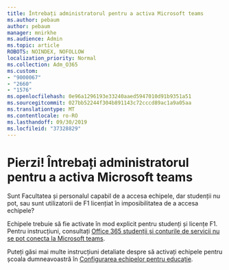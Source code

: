 ```yaml
---
title: Întrebați administratorul pentru a activa Microsoft teams
ms.author: pebaum
author: pebaum
manager: mnirkhe
ms.audience: Admin
ms.topic: article
ROBOTS: NOINDEX, NOFOLLOW
localization_priority: Normal
ms.collection: Adm_O365
ms.custom:
- "9000067"
- "2660"
- "1576"
ms.openlocfilehash: 0e96a1296193e33240aaed5947010d91b9351a51
ms.sourcegitcommit: 027bb52244f304b891143c72cccd89ac1a9a05aa
ms.translationtype: MT
ms.contentlocale: ro-RO
ms.lasthandoff: 09/30/2019
ms.locfileid: "37328829"
---
```

# <a name="youre-missing-out-ask-your-admin-to-enable-microsoft-teams"></a>Pierzi! Întrebați administratorul pentru a activa Microsoft teams

Sunt Facultatea și personalul capabil de a accesa echipele, dar studenții nu pot, sau sunt utilizatorii de F1 licențiat în imposibilitatea de a accesa echipele?

Echipele trebuie să fie activate în mod explicit pentru studenți și licențe F1. Pentru instrucțiuni, consultați [Office 365 studenții și conturile de servicii nu se pot conecta la Microsoft teams](https://docs.microsoft.com/microsoftteams/troubleshoot/teams-sign-in/office-365-accounts-cannot-sign-in). 

Puteți găsi mai multe instrucțiuni detaliate despre să activați echipele pentru școala dumneavoastră în [Configurarea echipelor pentru educație](https://docs.microsoft.com/microsoft-365/education/deploy/set-up-teams-for-education). 